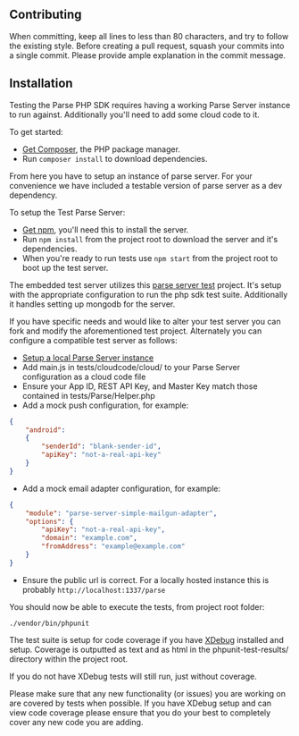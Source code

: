 Contributing
------------

When committing, keep all lines to less than 80 characters, and try to
follow the existing style. Before creating a pull request, squash your commits
into a single commit. Please provide ample explanation in the commit message.

Installation
------------

Testing the Parse PHP SDK requires having a working Parse Server instance to run against.
Additionally you'll need to add some cloud code to it.

To get started:

* [Get Composer], the PHP package manager.
* Run `composer install` to download dependencies.

From here you have to setup an instance of parse server.
For your convenience we have included a testable version of parse server as a dev dependency.

To setup the Test Parse Server:
* [Get npm], you'll need this to install the server.
* Run `npm install` from the project root to download the server and it's dependencies.
* When you're ready to run tests use `npm start` from the project root to boot up the test server.

The embedded test server utilizes this [parse server test] project. 
It's setup with the appropriate configuration to run the php sdk test suite.
Additionally it handles setting up mongodb for the server.

If you have specific needs and would like to alter your test server you can fork and modify the aforementioned test project.
Alternately you can configure a compatible test server as follows:

* [Setup a local Parse Server instance]
* Add main.js in tests/cloudcode/cloud/ to your Parse Server configuration as a cloud code file
* Ensure your App ID, REST API Key, and Master Key match those contained in tests/Parse/Helper.php
* Add a mock push configuration, for example:
```json
{
    "android":
    {
        "senderId": "blank-sender-id",
        "apiKey": "not-a-real-api-key"
    }
}
```
* Add a mock email adapter configuration, for example:
```json
{
    "module": "parse-server-simple-mailgun-adapter",
    "options": {
        "apiKey": "not-a-real-api-key",
        "domain": "example.com",
        "fromAddress": "example@example.com"
    }
}
```
* Ensure the public url is correct. For a locally hosted instance this is probably ```http://localhost:1337/parse```


You should now be able to execute the tests, from project root folder:

    ./vendor/bin/phpunit

The test suite is setup for code coverage if you have [XDebug] installed and setup.
Coverage is outputted as text and as html in the phpunit-test-results/ directory within the project root.

If you do not have XDebug tests will still run, just without coverage.

Please make sure that any new functionality (or issues) you are working on are covered by tests when possible.
If you have XDebug setup and can view code coverage please ensure that you do your best to completely cover any new code you are adding.

[Get Composer]: https://getcomposer.org/download/
[Get npm]: https://www.npmjs.com/get-npm
[Contributor License Agreement]: https://developers.facebook.com/opensource/cla
[XDebug]: https://xdebug.org/
[parse server test]: https://github.com/montymxb/parse-server-test
[Setup a local Parse Server instance]: https://github.com/parse-community/parse-server#user-content-locally
